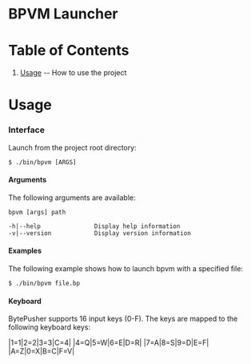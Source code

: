 BPVM Launcher
=

Table of Contents
=

1. [Usage](https://github.com/majestic53/bpvm/tree/master/tool#usage) -- How to use the project

Usage
=

### Interface

Launch from the project root directory:

```
$ ./bin/bpvm [ARGS]
```

#### Arguments

The following arguments are available:

```
bpvm [args] path

-h|--help               Display help information
-v|--version            Display version information
```

#### Examples

The following example shows how to launch bpvm with a specified file:

```
$ ./bin/bpvm file.bp
```

#### Keyboard

BytePusher supports 16 input keys (0-F). The keys are mapped to the following keyboard keys:

|1=1|2=2|3=3|C=4|
|4=Q|5=W|6=E|D=R|
|7=A|8=S|9=D|E=F|
|A=Z|0=X|B=C|F=V|

